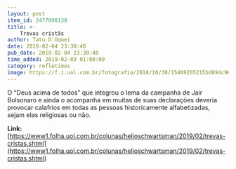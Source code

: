 ```yaml
---
layout: post
item_id: 2477098138
title: >-
    Trevas cristãs
author: Tatu D'Oquei
date: 2019-02-04 23:30:48
pub_date: 2019-02-04 23:30:48
time_added: 2019-02-03 01:00:00
category: refletimos
image: https://f.i.uol.com.br/fotografia/2018/10/30/15409205215bd894c9615ec_1540920521_3x2_xl.jpg
---
```


O “Deus acima de todos” que integrou o lema da campanha de Jair Bolsonaro e ainda o acompanha em muitas de suas declarações deveria provocar calafrios em todas as pessoas historicamente alfabetizadas, sejam elas religiosas ou não.

**Link:** [https://www1.folha.uol.com.br/colunas/helioschwartsman/2019/02/trevas-cristas.shtml](https://www1.folha.uol.com.br/colunas/helioschwartsman/2019/02/trevas-cristas.shtml)

